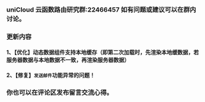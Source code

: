 ### uniCloud 云函数路由研究群:22466457 如有问题或建议可以在群内讨论。
###  更新内容
#### 1、【优化】动态数据组件支持本地缓存（即第二次加载时，先渲染本地缓数据，若服务器数据与本地数据不一致，再渲染服务器数据）
#### 2、【修复】`发送邮件`功能异常的问题！
### 你也可以在评论区发布留言交流心得。